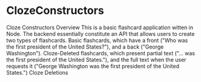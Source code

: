 # ClozeConstructors
Cloze Constructors Overview  This is a basic flashcard application witten in Node. The backend essentially constitute an API that allows users to create two types of flashcards. Basic flashcards, which have a front ("Who was the first president of the United States?"), and a back ("George Washington"). Cloze-Deleted flashcards, which present partial text ("... was the first president of the United States."), and the full text when the user requests it ("George Washington was the first president of the United States.") Cloze Deletions
